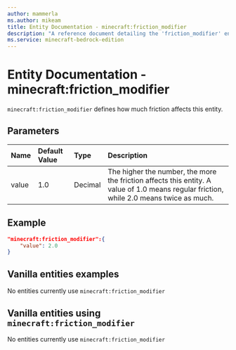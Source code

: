 ```yaml
---
author: mammerla
ms.author: mikeam
title: Entity Documentation - minecraft:friction_modifier
description: "A reference document detailing the 'friction_modifier' entity component"
ms.service: minecraft-bedrock-edition
---
```


# Entity Documentation -  minecraft:friction_modifier

`minecraft:friction_modifier` defines how much friction affects this entity.

## Parameters

|Name |Default Value  |Type  |Description  |
|:----------|:----------|:----------|:----------|
|value| 1.0| Decimal| The higher the number, the more the friction affects this entity. A value of 1.0 means regular friction, while 2.0 means twice as much. |

## Example

```json
"minecraft:friction_modifier":{
    "value": 2.0
}
```

## Vanilla entities examples

No entities currently use `minecraft:friction_modifier`

## Vanilla entities using `minecraft:friction_modifier`

No entities currently use `minecraft:friction_modifier`
